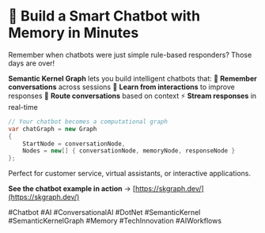 # 💬 Build a Smart Chatbot with Memory in Minutes

Remember when chatbots were just simple rule-based responders? Those days are over! 

**Semantic Kernel Graph** lets you build intelligent chatbots that:
🧠 **Remember conversations** across sessions
🔄 **Learn from interactions** to improve responses
🎯 **Route conversations** based on context
⚡ **Stream responses** in real-time

```csharp
// Your chatbot becomes a computational graph
var chatGraph = new Graph
{
    StartNode = conversationNode,
    Nodes = new[] { conversationNode, memoryNode, responseNode }
};
```

Perfect for customer service, virtual assistants, or interactive applications.

**See the chatbot example in action** → [https://skgraph.dev/](https://skgraph.dev/)

#Chatbot #AI #ConversationalAI #DotNet #SemanticKernel #SemanticKernelGraph #Memory #TechInnovation #AIWorkflows
